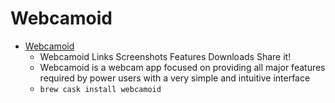 # Webcamoid
- [Webcamoid](https://webcamoid.github.io/)
  -  Webcamoid Links Screenshots Features Downloads Share it!
  - Webcamoid is a webcam app focused on providing all major features required by power users with a very simple and intuitive interface
  - `brew cask install webcamoid`
